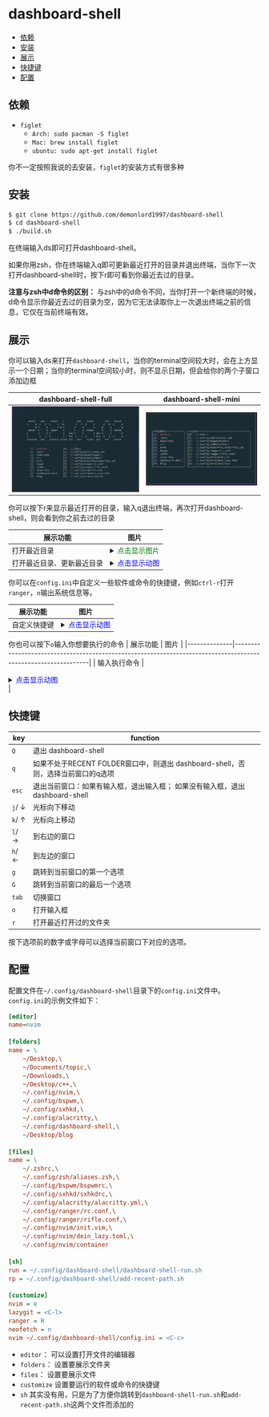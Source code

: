 # dashboard-shell
<!-- vim-markdown-toc Marked -->

* [依赖](#依赖)
* [安装](#安装)
* [展示](#展示)
* [快捷键](#快捷键)
* [配置](#配置)

<!-- vim-markdown-toc -->

## 依赖

- `figlet`
    + `Arch: sudo pacman -S figlet`
    + `Mac: brew install figlet`
    + `ubuntu: sudo apt-get install figlet`

你不一定按照我说的去安装，`figlet`的安装方式有很多种

## 安装

```bash
$ git clone https://github.com/demonlord1997/dashboard-shell
$ cd dashboard-shell
$ ./build.sh
```

在终端输入ds即可打开dashboard-shell。


如果你用zsh，你在终端输入q即可更新最近打开的目录并退出终端，当你下一次打开dashboard-shell时，按下r即可看到你最近去过的目录。

**注意与zsh中d命令的区别：** 与zsh中的d命令不同，当你打开一个新终端的时候，d命令显示你最近去过的目录为空，因为它无法读取你上一次退出终端之前的信息，它仅在当前终端有效。


## 展示

你可以输入ds来打开`dashboard-shell`，当你的terminal空间较大时，会在上方显示一个日期；当你的terminal空间较小时，则不显示日期，但会给你的两个子窗口添加边框

| dashboard-shell-full                     | dashboard-shell-mini                     |
|------------------------------------------|------------------------------------------|
| ![full](./screenshot/dashboard-full.png) | ![mini](./screenshot/dashboard-mini.png) |


你可以按下r来显示最近打开的目录，输入q退出终端，再次打开dashboard-shell，则会看到你之前去过的目录


| 展示功能                   | 图片                                                                                                                    |
|----------------------------|-------------------------------------------------------------------------------------------------------------------------|
| 打开最近目录               | <details><summary><font color="green">点击显示图片</font></summary><img src="./screenshot/dashboard-rf.png"/></details> |
| 打开最近目录、更新最近目录 | <details><summary><font color="blue">点击显示动图</font></summary><img src="./screenshot/recentAndq.gif"/></details>    |


你可以在`config.ini`中自定义一些软件或命令的快捷键，例如`ctrl-r`打开`ranger`，`n`输出系统信息等。

| 展示功能     | 图片                                                                                                            |
|--------------|-----------------------------------------------------------------------------------------------------------------|
| 自定义快捷键 | <details><summary><font color="blue">点击显示动图</font></summary><img src="./screenshot/ds-custom.gif"/></details> |

你也可以按下`o`输入你想要执行的命令
| 展示功能     | 图片                                                                                                          |
|--------------|---------------------------------------------------------------------------------------------------------------|
| 输入执行命令 | <details><summary><font color="blue">点击显示动图</font></summary><img src="./screenshot/oranger.gif"/></details> |



## 快捷键
| key         | function                                                                         |
|-------------|----------------------------------------------------------------------------------|
| `Q`         | 退出 dashboard-shell                                                             |
| `q`         | 如果不处于RECENT FOLDER窗口中，则退出 dashboard-shell，否则，选择当前窗口的q选项 |
| `esc`       | 退出当前窗口：如果有输入框，退出输入框； 如果没有输入框，退出 dashboard-shell    |
| `j`/ &darr; | 光标向下移动                                                                     |
| `k`/ &uarr; | 光标向上移动                                                                     |
| `l`/ &rarr; | 到右边的窗口                                                                     |
| `h`/ &larr; | 到左边的窗口                                                                     |
| `g`         | 跳转到当前窗口的第一个选项                                                       |
| `G`         | 跳转到当前窗口的最后一个选项                                                     |
| `tab`       | 切换窗口                                                                         |
| `o`         | 打开输入框                                                                       |
| `r`         | 打开最近打开过的文件夹                                                           |

按下选项前的数字或字母可以选择当前窗口下对应的选项。

## 配置
配置文件在`~/.config/dashboard-shell`目录下的`config.ini`文件中。
`config.ini`的示例文件如下：

```ini
[editor]
name=nvim

[folders]
name = \
    ~/Desktop,\
    ~/Documents/topic,\
    ~/Downloads,\
    ~/Desktop/c++,\
    ~/.config/nvim,\
    ~/.config/bspwm,\
    ~/.config/sxhkd,\
    ~/.config/alacritty,\
    ~/.config/dashboard-shell,\
    ~/Desktop/blog

[files]
name = \
    ~/.zshrc,\
    ~/.config/zsh/aliases.zsh,\
    ~/.config/bspwm/bspwmrc,\
    ~/.config/sxhkd/sxhkdrc,\
    ~/.config/alacritty/alacritty.yml,\
    ~/.config/ranger/rc.conf,\
    ~/.config/ranger/rifle.conf,\
    ~/.config/nvim/init.vim,\
    ~/.config/nvim/dein_lazy.toml,\
    ~/.config/nvim/container

[sh]
run = ~/.config/dashboard-shell/dashboard-shell-run.sh
rp = ~/.config/dashboard-shell/add-recent-path.sh

[customize]
nvim = e
lazygit = <C-l>
ranger = R
neofetch = n
nvim ~/.config/dashboard-shell/config.ini = <C-c>
```

- `editor`：
可以设置打开文件的编辑器
- `folders`：
设置要展示文件夹
- `files`：
设置要展示文件
- `customize`
设置要运行的软件或命令的快捷键
- `sh`
其实没有用，只是为了方便你跳转到`dashboard-shell-run.sh`和`add-recent-path.sh`这两个文件而添加的

